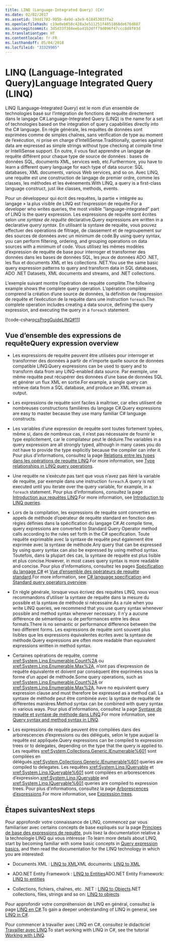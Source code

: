 ```yaml
---
title: LINQ (Language-Integrated Query) (C#)
ms.date: 02/02/2017
ms.assetid: 19dd1782-905b-4a9d-a3e9-618453037fa2
ms.openlocfilehash: c19e0eb658c428a3e511251f4851868de676d887
ms.sourcegitcommit: 3d5d33f384eeba41b2dff79d096f47ccc8d8f03d
ms.translationtype: HT
ms.contentlocale: fr-FR
ms.lasthandoff: 05/04/2018
ms.locfileid: "33329905"
---
```

# <a name="language-integrated-query-linq"></a><span data-ttu-id="e4448-102">LINQ (Language-Integrated Query)</span><span class="sxs-lookup"><span data-stu-id="e4448-102">Language Integrated Query (LINQ)</span></span>

<span data-ttu-id="e4448-103">LINQ (Language-Integrated Query) est le nom d’un ensemble de technologies basé sur l’intégration de fonctions de requête directement dans le langage C#.</span><span class="sxs-lookup"><span data-stu-id="e4448-103">Language-Integrated Query (LINQ) is the name for a set of technologies based on the integration of query capabilities directly into the C# language.</span></span> <span data-ttu-id="e4448-104">En règle générale, les requêtes de données sont exprimées comme de simples chaînes, sans vérification de type au moment de l’exécution, ni prise en charge d’IntelliSense.</span><span class="sxs-lookup"><span data-stu-id="e4448-104">Traditionally, queries against data are expressed as simple strings without type checking at compile time or IntelliSense support.</span></span> <span data-ttu-id="e4448-105">En outre, il vous faut apprendre un langage de requête différent pour chaque type de source de données : bases de données SQL, documents XML, services web, etc.</span><span class="sxs-lookup"><span data-stu-id="e4448-105">Furthermore, you have to learn a different query language for each type of data source: SQL databases, XML documents, various Web services, and so on.</span></span> <span data-ttu-id="e4448-106">Avec LINQ, une requête est une construction de langage de premier ordre, comme les classes, les méthodes et les événements.</span><span class="sxs-lookup"><span data-stu-id="e4448-106">With LINQ, a query is a first-class language construct, just like classes, methods, events.</span></span>

<span data-ttu-id="e4448-107">Pour un développeur qui écrit des requêtes, la partie « intégrée au langage » la plus visible de LINQ est l’expression de requête.</span><span class="sxs-lookup"><span data-stu-id="e4448-107">For a developer who writes queries, the most visible "language-integrated" part of LINQ is the query expression.</span></span> <span data-ttu-id="e4448-108">Les expressions de requête sont écrites selon une *syntaxe de requête* déclarative.</span><span class="sxs-lookup"><span data-stu-id="e4448-108">Query expressions are written in a declarative *query syntax*.</span></span> <span data-ttu-id="e4448-109">En utilisant la syntaxe de requête, vous pouvez effectuer des opérations de filtrage, de classement et de regroupement sur des sources de données avec un minimum de code.</span><span class="sxs-lookup"><span data-stu-id="e4448-109">By using query syntax, you can perform filtering, ordering, and grouping operations on data sources with a minimum of code.</span></span> <span data-ttu-id="e4448-110">Vous utilisez les mêmes modèles d’expression de requête de base pour interroger et transformer des données dans les bases de données SQL, les jeux de données ADO .NET, les flux et documents XML et les collections .NET.</span><span class="sxs-lookup"><span data-stu-id="e4448-110">You use the same basic query expression patterns to query and transform data in SQL databases, ADO .NET Datasets, XML documents and streams, and .NET collections.</span></span>

<span data-ttu-id="e4448-111">L’exemple suivant montre l’opération de requête complète.</span><span class="sxs-lookup"><span data-stu-id="e4448-111">The following example shows the complete query operation.</span></span> <span data-ttu-id="e4448-112">L’opération complète comprend la création d’une source de données, la définition de l’expression de requête et l’exécution de la requête dans une instruction `foreach`.</span><span class="sxs-lookup"><span data-stu-id="e4448-112">The complete operation includes creating a data source, defining the query expression, and executing the query in a `foreach` statement.</span></span>

[!code-csharp[csProgGuideLINQ#11](../../../../../samples/snippets/csharp/concepts/linq/index_1.cs)]

## <a name="query-expression-overview"></a><span data-ttu-id="e4448-113">Vue d’ensemble des expressions de requête</span><span class="sxs-lookup"><span data-stu-id="e4448-113">Query expression overview</span></span>

-   <span data-ttu-id="e4448-114">Les expressions de requête peuvent être utilisées pour interroger et transformer des données à partir de n’importe quelle source de données compatible LINQ.</span><span class="sxs-lookup"><span data-stu-id="e4448-114">Query expressions can be used to query and to transform data from any LINQ-enabled data source.</span></span> <span data-ttu-id="e4448-115">Par exemple, une même requête peut récupérer des données d’une base de données SQL et générer un flux XML en sortie.</span><span class="sxs-lookup"><span data-stu-id="e4448-115">For example, a single query can retrieve data from a SQL database, and produce an XML stream as output.</span></span>  
  
-   <span data-ttu-id="e4448-116">Les expressions de requête sont faciles à maîtriser, car elles utilisent de nombreuses constructions familières du langage C#.</span><span class="sxs-lookup"><span data-stu-id="e4448-116">Query expressions are easy to master because they use many familiar C# language constructs.</span></span>  
  
-   <span data-ttu-id="e4448-117">Les variables d’une expression de requête sont toutes fortement typées, même si, dans de nombreux cas, il n’est pas nécessaire de fournir le type explicitement, car le compilateur peut le déduire.</span><span class="sxs-lookup"><span data-stu-id="e4448-117">The variables in a query expression are all strongly typed, although in many cases you do not have to provide the type explicitly because the compiler can infer it.</span></span> <span data-ttu-id="e4448-118">Pour plus d’informations, consultez la page [Relations entre les types dans les opérations de requête LINQ](type-relationships-in-linq-query-operations.md).</span><span class="sxs-lookup"><span data-stu-id="e4448-118">For more information, see [Type relationships in LINQ query operations](type-relationships-in-linq-query-operations.md).</span></span>  
  
-   <span data-ttu-id="e4448-119">Une requête ne s’exécute pas tant que vous n’avez pas itéré la variable de requête, par exemple dans une instruction `foreach`.</span><span class="sxs-lookup"><span data-stu-id="e4448-119">A query is not executed until you iterate over the query variable, for example, in a `foreach` statement.</span></span> <span data-ttu-id="e4448-120">Pour plus d’informations, consultez la page [Introduction aux requêtes LINQ](introduction-to-linq-queries.md).</span><span class="sxs-lookup"><span data-stu-id="e4448-120">For more information, see [Introduction to LINQ queries](introduction-to-linq-queries.md).</span></span>  
  
-   <span data-ttu-id="e4448-121">Lors de la compilation, les expressions de requête sont converties en appels de méthode d’opérateur de requête standard en fonction des règles définies dans la spécification du langage C#.</span><span class="sxs-lookup"><span data-stu-id="e4448-121">At compile time, query expressions are converted to Standard Query Operator method calls according to the rules set forth in the C# specification.</span></span> <span data-ttu-id="e4448-122">Toute requête exprimable avec la syntaxe de requête peut également être exprimée avec la syntaxe de méthode.</span><span class="sxs-lookup"><span data-stu-id="e4448-122">Any query that can be expressed by using query syntax can also be expressed by using method syntax.</span></span> <span data-ttu-id="e4448-123">Toutefois, dans la plupart des cas, la syntaxe de requête est plus lisible et plus concise.</span><span class="sxs-lookup"><span data-stu-id="e4448-123">However, in most cases query syntax is more readable and concise.</span></span> <span data-ttu-id="e4448-124">Pour plus d’informations, consultez les pages [Spécification du langage C#](../../../language-reference/language-specification/index.md) et [Vue d’ensemble des opérateurs de requête standard](standard-query-operators-overview.md).</span><span class="sxs-lookup"><span data-stu-id="e4448-124">For more information, see [C# language specification](../../../language-reference/language-specification/index.md) and [Standard query operators overview](standard-query-operators-overview.md).</span></span>  
  
-   <span data-ttu-id="e4448-125">En règle générale, lorsque vous écrivez des requêtes LINQ, nous vous recommandons d’utiliser la syntaxe de requête dans la mesure du possible et la syntaxe de méthode si nécessaire.</span><span class="sxs-lookup"><span data-stu-id="e4448-125">As a rule when you write LINQ queries, we recommend that you use query syntax whenever possible and method syntax whenever necessary.</span></span> <span data-ttu-id="e4448-126">Il n’y a aucune différence de sémantique ou de performances entre les deux formats.</span><span class="sxs-lookup"><span data-stu-id="e4448-126">There is no semantic or performance difference between the two different forms.</span></span> <span data-ttu-id="e4448-127">Les expressions de requête sont souvent plus lisibles que les expressions équivalentes écrites avec la syntaxe de méthode.</span><span class="sxs-lookup"><span data-stu-id="e4448-127">Query expressions are often more readable than equivalent expressions written in method syntax.</span></span>  
  
-   <span data-ttu-id="e4448-128">Certaines opérations de requête, comme <xref:System.Linq.Enumerable.Count%2A> ou <xref:System.Linq.Enumerable.Max%2A>, n’ont pas d’expression de requête équivalente et doivent par conséquent être exprimées sous la forme d’un appel de méthode.</span><span class="sxs-lookup"><span data-stu-id="e4448-128">Some query operations, such as <xref:System.Linq.Enumerable.Count%2A> or <xref:System.Linq.Enumerable.Max%2A>, have no equivalent query expression clause and must therefore be expressed as a method call.</span></span> <span data-ttu-id="e4448-129">La syntaxe de méthode peut être combinée avec la syntaxe de requête de différentes manières.</span><span class="sxs-lookup"><span data-stu-id="e4448-129">Method syntax can be combined with query syntax in various ways.</span></span> <span data-ttu-id="e4448-130">Pour plus d’informations, consultez la page [Syntaxe de requête et syntaxe de méthode dans LINQ](query-syntax-and-method-syntax-in-linq.md).</span><span class="sxs-lookup"><span data-stu-id="e4448-130">For more information, see [Query syntax and method syntax in LINQ](query-syntax-and-method-syntax-in-linq.md).</span></span>  
  
-   <span data-ttu-id="e4448-131">Les expressions de requête peuvent être compilées dans des arborescences d’expressions ou des délégués, selon le type auquel la requête est appliquée.</span><span class="sxs-lookup"><span data-stu-id="e4448-131">Query expressions can be compiled to expression trees or to delegates, depending on the type that the query is applied to.</span></span> <span data-ttu-id="e4448-132">Les requêtes <xref:System.Collections.Generic.IEnumerable%601> sont compilées en délégués.</span><span class="sxs-lookup"><span data-stu-id="e4448-132"><xref:System.Collections.Generic.IEnumerable%601> queries are compiled to delegates.</span></span> <span data-ttu-id="e4448-133">Les requêtes <xref:System.Linq.IQueryable> et <xref:System.Linq.IQueryable%601> sont compilées en arborescences d’expression.</span><span class="sxs-lookup"><span data-stu-id="e4448-133"><xref:System.Linq.IQueryable> and <xref:System.Linq.IQueryable%601> queries are compiled to expression trees.</span></span> <span data-ttu-id="e4448-134">Pour plus d’informations, consultez la page [Arborescences d’expressions](../../../expression-trees.md).</span><span class="sxs-lookup"><span data-stu-id="e4448-134">For more information, see [Expression trees](../../../expression-trees.md).</span></span>  

## <a name="next-steps"></a><span data-ttu-id="e4448-135">Étapes suivantes</span><span class="sxs-lookup"><span data-stu-id="e4448-135">Next steps</span></span>

<span data-ttu-id="e4448-136">Pour approfondir votre connaissance de LINQ, commencez par vous familiariser avec certains concepts de base expliqués sur la page [Principes de base des expressions de requête](../../../linq/query-expression-basics.md), puis lisez la documentation relative à la technologie LINQ qui vous intéresse :</span><span class="sxs-lookup"><span data-stu-id="e4448-136">To learn more details about LINQ, start by becoming familiar with some basic concepts in [Query expression basics](../../../linq/query-expression-basics.md), and then read the documentation for the LINQ technology in which you are interested:</span></span>   
-   <span data-ttu-id="e4448-137">Documents XML : [LINQ to XML](linq-to-xml.md)</span><span class="sxs-lookup"><span data-stu-id="e4448-137">XML documents: [LINQ to XML](linq-to-xml.md)</span></span>  
  
-   <span data-ttu-id="e4448-138">ADO.NET Entity Framework : [LINQ to Entities](../../../../framework/data/adonet/ef/language-reference/linq-to-entities.md)</span><span class="sxs-lookup"><span data-stu-id="e4448-138">ADO.NET Entity Framework: [LINQ to entities](../../../../framework/data/adonet/ef/language-reference/linq-to-entities.md)</span></span>  
  
-   <span data-ttu-id="e4448-139">Collections, fichiers, chaînes, etc. .NET : [LINQ to Objects](linq-to-objects.md)</span><span class="sxs-lookup"><span data-stu-id="e4448-139">.NET collections, files, strings and so on: [LINQ to objects](linq-to-objects.md)</span></span>

<span data-ttu-id="e4448-140">Pour approfondir votre compréhension de LINQ en général, consultez la page [LINQ en C#](../../../linq/linq-in-csharp.md).</span><span class="sxs-lookup"><span data-stu-id="e4448-140">To gain a deeper understanding of LINQ in general, see [LINQ in C#](../../../linq/linq-in-csharp.md).</span></span>

<span data-ttu-id="e4448-141">Pour commencer à travailler avec LINQ en C#, consultez le didacticiel [Travailler avec LINQ](../../../tutorials/working-with-linq.md).</span><span class="sxs-lookup"><span data-stu-id="e4448-141">To start working with LINQ in C#, see the tutorial [Working with LINQ](../../../tutorials/working-with-linq.md).</span></span>



